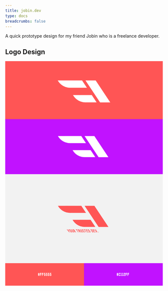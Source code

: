 ```yaml
---
title: jobin.dev
type: docs
breadcrumbs: false
---
```


A quick prototype design for my friend Jobin who is a freelance developer.  

##  Logo Design


![brand kit](images/j-hero.png)



